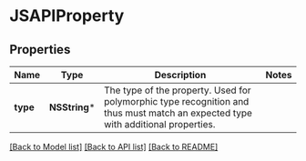 # JSAPIProperty

## Properties
Name | Type | Description | Notes
------------ | ------------- | ------------- | -------------
**type** | **NSString*** | The type of the property. Used for polymorphic type recognition and thus must match an expected type with additional properties. | 

[[Back to Model list]](../README.md#documentation-for-models) [[Back to API list]](../README.md#documentation-for-api-endpoints) [[Back to README]](../README.md)


